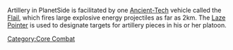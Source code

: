 Artillery in PlanetSide is facilitated by one
[Ancient-Tech](Ancient-Tech.md "wikilink") vehicle called the
[Flail](Flail.md "wikilink"), which fires large explosive energy
projectiles as far as 2km. The [Laze Pointer](Laze_Pointer.md "wikilink")
is used to designate targets for artillery pieces in his or her platoon.

[Category:Core Combat](Category:Core_Combat.md "wikilink")
